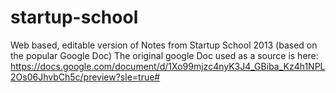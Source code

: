 startup-school
==============

Web based, editable version of Notes from Startup School 2013 (based on the popular Google Doc)
The original google Doc used as a source is here: https://docs.google.com/document/d/1Xo99mjzc4nyK3J4_GBiba_Kz4h1NPL2Os06JhvbCh5c/preview?sle=true#
